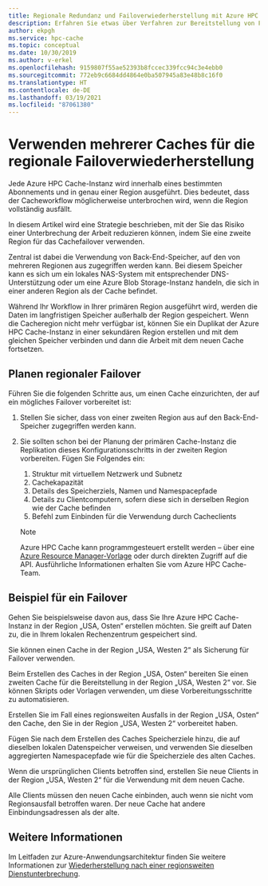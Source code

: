 ```yaml
---
title: Regionale Redundanz und Failoverwiederherstellung mit Azure HPC Cache
description: Erfahren Sie etwas über Verfahren zur Bereitstellung von Failoverfunktionen für die Notfallwiederherstellung mit Azure HPC Cache.
author: ekpgh
ms.service: hpc-cache
ms.topic: conceptual
ms.date: 10/30/2019
ms.author: v-erkel
ms.openlocfilehash: 9159807f55ae52393b8fccec339fcc94c3e4ebb0
ms.sourcegitcommit: 772eb9c6684dd4864e0ba507945a83e48b8c16f0
ms.translationtype: HT
ms.contentlocale: de-DE
ms.lasthandoff: 03/19/2021
ms.locfileid: "87061380"
---
```

# <a name="use-multiple-caches-for-regional-failover-recovery"></a>Verwenden mehrerer Caches für die regionale Failoverwiederherstellung

Jede Azure HPC Cache-Instanz wird innerhalb eines bestimmten Abonnements und in genau einer Region ausgeführt. Dies bedeutet, dass der Cacheworkflow möglicherweise unterbrochen wird, wenn die Region vollständig ausfällt.

In diesem Artikel wird eine Strategie beschrieben, mit der Sie das Risiko einer Unterbrechung der Arbeit reduzieren können, indem Sie eine zweite Region für das Cachefailover verwenden.

Zentral ist dabei die Verwendung von Back-End-Speicher, auf den von mehreren Regionen aus zugegriffen werden kann. Bei diesem Speicher kann es sich um ein lokales NAS-System mit entsprechender DNS-Unterstützung oder um eine Azure Blob Storage-Instanz handeln, die sich in einer anderen Region als der Cache befindet.

Während Ihr Workflow in Ihrer primären Region ausgeführt wird, werden die Daten im langfristigen Speicher außerhalb der Region gespeichert. Wenn die Cacheregion nicht mehr verfügbar ist, können Sie ein Duplikat der Azure HPC Cache-Instanz in einer sekundären Region erstellen und mit dem gleichen Speicher verbinden und dann die Arbeit mit dem neuen Cache fortsetzen.

## <a name="planning-for-regional-failover"></a>Planen regionaler Failover

Führen Sie die folgenden Schritte aus, um einen Cache einzurichten, der auf ein mögliches Failover vorbereitet ist:

1. Stellen Sie sicher, dass von einer zweiten Region aus auf den Back-End-Speicher zugegriffen werden kann.
1. Sie sollten schon bei der Planung der primären Cache-Instanz die Replikation dieses Konfigurationsschritts in der zweiten Region vorbereiten. Fügen Sie Folgendes ein:

   1. Struktur mit virtuellem Netzwerk und Subnetz
   1. Cachekapazität
   1. Details des Speicherziels, Namen und Namespacepfade
   1. Details zu Clientcomputern, sofern diese sich in derselben Region wie der Cache befinden
   1. Befehl zum Einbinden für die Verwendung durch Cacheclients

   > [!NOTE]
   > Azure HPC Cache kann programmgesteuert erstellt werden – über eine [Azure Resource Manager-Vorlage](../azure-resource-manager/templates/overview.md) oder durch direkten Zugriff auf die API. Ausführliche Informationen erhalten Sie vom Azure HPC Cache-Team.

## <a name="failover-example"></a>Beispiel für ein Failover

Gehen Sie beispielsweise davon aus, dass Sie Ihre Azure HPC Cache-Instanz in der Region „USA, Osten“ erstellen möchten. Sie greift auf Daten zu, die in Ihrem lokalen Rechenzentrum gespeichert sind.

Sie können einen Cache in der Region „USA, Westen 2“ als Sicherung für Failover verwenden.

Beim Erstellen des Caches in der Region „USA, Osten“ bereiten Sie einen zweiten Cache für die Bereitstellung in der Region „USA, Westen 2“ vor. Sie können Skripts oder Vorlagen verwenden, um diese Vorbereitungsschritte zu automatisieren.

Erstellen Sie im Fall eines regionsweiten Ausfalls in der Region „USA, Osten“ den Cache, den Sie in der Region „USA, Westen 2“ vorbereitet haben.

Fügen Sie nach dem Erstellen des Caches Speicherziele hinzu, die auf dieselben lokalen Datenspeicher verweisen, und verwenden Sie dieselben aggregierten Namespacepfade wie für die Speicherziele des alten Caches.

Wenn die ursprünglichen Clients betroffen sind, erstellen Sie neue Clients in der Region „USA, Westen 2“ für die Verwendung mit dem neuen Cache.

Alle Clients müssen den neuen Cache einbinden, auch wenn sie nicht vom Regionsausfall betroffen waren. Der neue Cache hat andere Einbindungsadressen als der alte.

## <a name="learn-more"></a>Weitere Informationen

Im Leitfaden zur Azure-Anwendungsarchitektur finden Sie weitere Informationen zur [Wiederherstellung nach einer regionsweiten Dienstunterbrechung](<https://docs.microsoft.com/azure/architecture/resiliency/recovery-loss-azure-region>).
